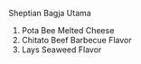 Sheptian Bagja Utama

1. Pota Bee Melted Cheese
2. Chitato Beef Barbecue Flavor
3. Lays Seaweed Flavor